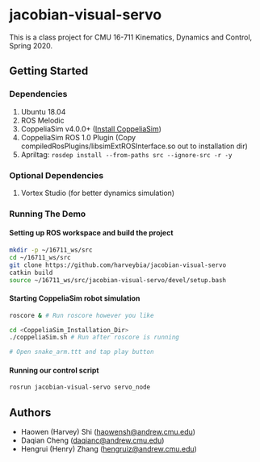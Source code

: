 # jacobian-visual-servo
This is a class project for CMU 16-711 Kinematics, Dynamics and Control,
Spring 2020.

## Getting Started

### Dependencies

1. Ubuntu 18.04
1. ROS Melodic
1. CoppeliaSim v4.0.0+
([Install CoppeliaSim](https://www.coppeliarobotics.com/downloads))
1. CoppeliaSim ROS 1.0 Plugin
(Copy compiledRosPlugins/libsimExtROSInterface.so out to installation dir)
1. Apriltag: `rosdep install --from-paths src --ignore-src -r -y`

### Optional Dependencies

1. Vortex Studio (for better dynamics simulation)

### Running The Demo
#### Setting up ROS workspace and build the project
```sh
mkdir -p ~/16711_ws/src
cd ~/16711_ws/src
git clone https://github.com/harveybia/jacobian-visual-servo
catkin build
source ~/16711_ws/src/jacobian-visual-servo/devel/setup.bash
```
#### Starting CoppeliaSim robot simulation
```sh
roscore & # Run roscore however you like

cd <CoppeliaSim_Installation_Dir>
./coppeliaSim.sh # Run after roscore is running

# Open snake_arm.ttt and tap play button
```

#### Running our control script
```sh
rosrun jacobian-visual-servo servo_node
```

## Authors

- Haowen (Harvey) Shi (haowensh@andrew.cmu.edu)
- Daqian Cheng (daqianc@andrew.cmu.edu)
- Hengrui (Henry) Zhang (hengruiz@andrew.cmu.edu)
